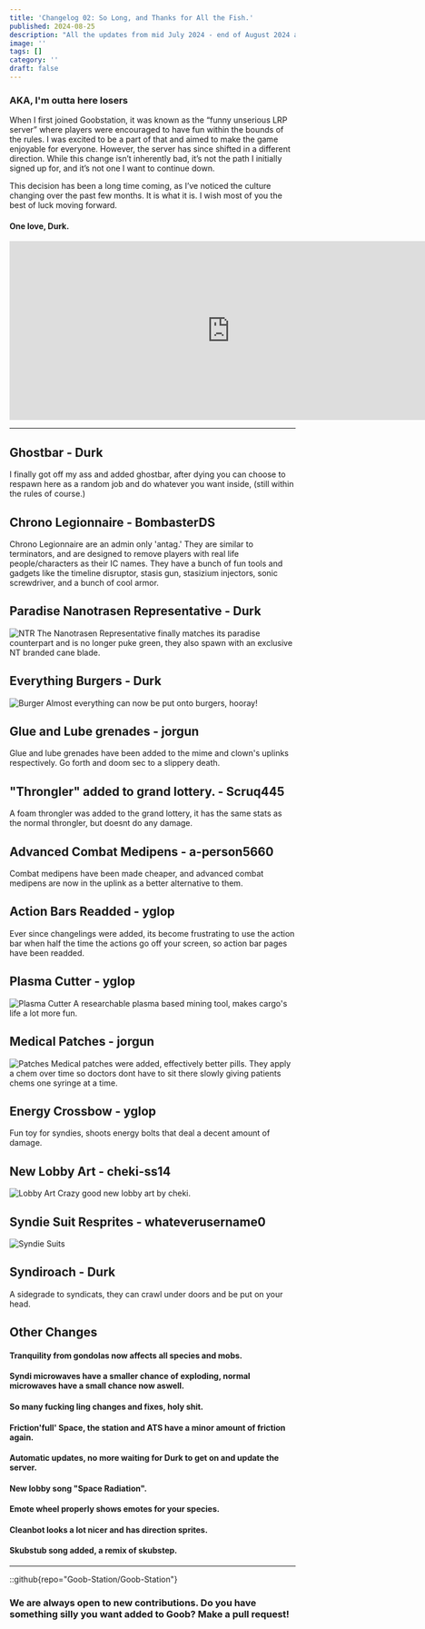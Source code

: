 ```yaml
---
title: 'Changelog 02: So Long, and Thanks for All the Fish.'
published: 2024-08-25
description: "All the updates from mid July 2024 - end of August 2024 and Durk's Farewell"
image: ''
tags: []
category: ''
draft: false 
---
```

### AKA, I'm outta here losers
When I first joined Goobstation, it was known as the “funny unserious LRP server” where players were encouraged to have fun within the bounds of the rules. I was excited to be a part of that and aimed to make the game enjoyable for everyone. However, the server has since shifted in a different direction. While this change isn’t inherently bad, it’s not the path I initially signed up for, and it’s not one I want to continue down.

This decision has been a long time coming, as I’ve noticed the culture changing over the past few months. It is what it is. I wish most of you the best of luck moving forward.
#### One love, Durk.
<iframe width="775" height="315" src="https://www.youtube.com/embed/Ktatsqnb4Cw?si=Ni99cb4n4g4k1KoA" title="YouTube video player" frameborder="0" allow="accelerometer; autoplay; clipboard-write; encrypted-media; gyroscope; picture-in-picture; web-share" referrerpolicy="strict-origin-when-cross-origin" allowfullscreen></iframe>

---
## Ghostbar - Durk
I finally got off my ass and added ghostbar, after dying you can choose to respawn here as a random job and do whatever you want inside, (still within the rules of course.)

## Chrono Legionnaire - BombasterDS
Chrono Legionnaire are an admin only 'antag.' They are similar to terminators, and are designed to remove players with real life people/characters as their IC names. They have a bunch of fun tools and gadgets like the timeline disruptor, stasis gun, stasizium injectors, sonic screwdriver, and a bunch of cool armor. 

## Paradise Nanotrasen Representative - Durk
![NTR](./ntr.png)
The Nanotrasen Representative finally matches its paradise counterpart and is no longer puke green, they also spawn with an exclusive NT branded cane blade.

## Everything Burgers - Durk
![Burger](./burger.png)
Almost everything can now be put onto burgers, hooray!

## Glue and Lube grenades - jorgun
Glue and lube grenades have been added to the mime and clown's uplinks respectively. Go forth and doom sec to a slippery death.

## "Throngler" added to grand lottery. - Scruq445
A foam throngler was added to the grand lottery, it has the same stats as the normal throngler, but doesnt do any damage.

## Advanced Combat Medipens - a-person5660
Combat medipens have been made cheaper, and advanced combat medipens are now in the uplink as a better alternative to them.

## Action Bars Readded - yglop
Ever since changelings were added, its become frustrating to use the action bar when half the time the actions go off your screen, so action bar pages have been readded.

## Plasma Cutter - yglop
![Plasma Cutter](./plasmacutter.png)
A researchable plasma based mining tool, makes cargo's life a lot more fun.

## Medical Patches - jorgun
![Patches](./patches.png)
Medical patches were added, effectively better pills. They apply a chem over time so doctors dont have to sit there slowly giving patients chems one syringe at a time.

## Energy Crossbow - yglop
Fun toy for syndies, shoots energy bolts that deal a decent amount of damage.

## New Lobby Art - cheki-ss14
![Lobby Art](./lobbyart.png)
Crazy good new lobby art by cheki.

## Syndie Suit Resprites - whateverusername0
![Syndie Suits](./syndiesuits.png)

## Syndiroach - Durk
A sidegrade to syndicats, they can crawl under doors and be put on your head.

## Other Changes
#### Tranquility from gondolas now affects all species and mobs.
#### Syndi microwaves have a smaller chance of exploding, normal microwaves have a small chance now aswell.
#### So many fucking ling changes and fixes, holy shit.
#### Friction'full' Space, the station and ATS have a minor amount of friction again.
#### Automatic updates, no more waiting for Durk to get on and update the server.
#### New lobby song "Space Radiation".
#### Emote wheel properly shows emotes for your species.
#### Cleanbot looks a lot nicer and has direction sprites.
#### Skubstub song added, a remix of skubstep.
---
::github{repo="Goob-Station/Goob-Station"}
### We are always open to new contributions. Do you have something silly you want added to Goob? Make a pull request!